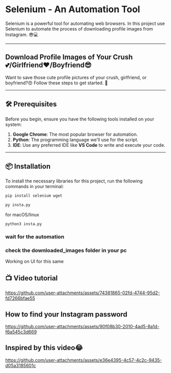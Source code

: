 #  Selenium - An Automation Tool 

Selenium is a powerful tool for automating web browsers. In this project use Selenium to automate the process of downloading profile images from Instagram. 😎💻

---

## Download Profile Images of Your Crush💕/Girlfriend❤️/Boyfriend😎

Want to save those cute profile pictures of your crush, girlfriend, or boyfriend?😍 Follow these steps to get started. 🚀

---

## 🛠️ Prerequisites

Before you begin, ensure you have the following tools installed on your system:

1. **Google Chrome**: The most popular browser for automation.  
2. **Python**: The programming language we'll use for the script.  
3. **IDE**: Use any preferred IDE like **VS Code** to write and execute your code.

---

## 📦 Installation

To install the necessary libraries for this project, run the following commands in your terminal:

```bash
pip install selenium wget
```
```bash
py insta.py
```
for macOS/linux
```
python3 insta.py
```
### wait for the automation

### check the downloaded_images folder in your pc

Working on UI for this same

## 📺 Video tutorial
https://github.com/user-attachments/assets/74381865-02fd-4744-95d2-fd7266bfae55

## How to find your Instagram password
https://github.com/user-attachments/assets/90f08b30-2010-4ad5-8a1d-f6a545c3d669

## Inspired by this video😂
https://github.com/user-attachments/assets/e36e4395-4c57-4c2c-9435-d05a3185601c



